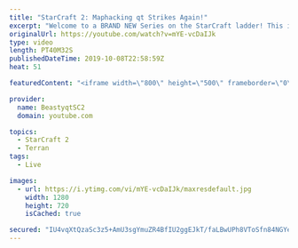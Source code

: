 ```yaml
---
title: "StarCraft 2: Maphacking qt Strikes Again!"
excerpt: "Welcome to a BRAND NEW Series on the StarCraft ladder! This is the \"Mass Marines to Grandmaster\" challenge, where the only attacking unit that I'm allowed to make is Marines - and that's it! I am allowed to make Medivacs just so that the gaemplay is not too monotonous, but I believe I could even make"
originalUrl: https://youtube.com/watch?v=mYE-vcDaIJk
type: video
length: PT40M32S
publishedDateTime: 2019-10-08T22:58:59Z
heat: 51

featuredContent: "<iframe width=\"800\" height=\"500\" frameborder=\"0\" src=\"https://www.youtube.com/embed/mYE-vcDaIJk\" allow=\"accelerometer; autoplay; encrypted-media; gyroscope; picture-in-picture\" allowfullscreen></iframe>"

provider:
  name: BeastyqtSC2
  domain: youtube.com

topics:
  - StarCraft 2
  - Terran
tags:
  - Live

images:
  - url: https://i.ytimg.com/vi/mYE-vcDaIJk/maxresdefault.jpg
    width: 1280
    height: 720
    isCached: true

secured: "IU4vqXtQzaSc3z5+AmU3sgYmuZR4BfIU2ggEJkT/faLBwUPh8VToSfn84NGYe8dKV2mFbMiZ9yG7a9CKXzJKRbP6a9jqt6h9ApPPYTbB9OzBy7hvnL7QqRZMUsgXCfymbxWkE2S9q6h6g94st/pr3XHpsId8TLP49uL2Nxb7rFDLsF8XAzx34rKMhNL62FHctIuEGzcQ9KAn0hYuSVtHkfRqmLyN4v7IcoR06UtLLQ2j6WT1Cec6v+x3Sgjdx9HQspLqJGfVaI6JJnFGf8TLuDlhraNyJzo0pKk1x4Gx92YpYvbRpCt2SDe046j9vzUHi+26/YjEX3A7HUKfiGluXoYbVIZH90BXIzXMV0Lh3UeEkmzj1MdjQxaeqU+ip3q05wao7Ch7SPxgIUmnAmVW/EHCGOXIpNz+iZqeEQhe7Bs=;kq5KtTpl+vrrwbQXEBIHmA=="
---
```


